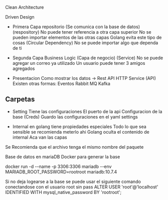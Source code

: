 Clean Architecture

Driven Design


- Primera Capa repositorio (Se comunica con la base de datos) (respository) No puede tener referencia a otra capa superior
    No se pueden importar elementos de las otras capas
    Golang evita este tipo de cosas (Circular Dependency)
    No se puede importar algo que dependa de ti

- Segunda Capa Business Logic (Capa de negocio) (Service)
    No se puede agregar un correo ya utilizado
    Un usuario puede tener 3 amigos agregados


- Presentacion Como mostrar los datos -> Rest API HTTP Service (API)
    Existen otras formas:
        Eventos
        Rabbit MQ 
        Kafka


## Carpetas
- Setting 
    Tiene las configuraciones 
    El puerto de la api
    Configuracion de la base (Creds)
    Guardo las configuraciones en el yaml settings

- Internal en golang tiene propiedades especiales
    Todo lo que sea sensible se recomienda meterlo ahi
    Golang oculta el contenido de internal
    Aca van las capas

Se Recomienda que el archivo tenga el mismo nombre del paquete

Base de datos en mariaDB
Docker para generar la base 

docker run -d --name -p 3306:3306 mariadb --env MARIADB_ROOT_PASSWORD=rootroot  mariadb:10.7.4

Si no deja logearse a la base se puede usar el siguiente comando conectandose con el usuario root sin pass
    ALTER USER 'root'@'localhost' IDENTIFIED WITH mysql_native_password BY 'rootroot';